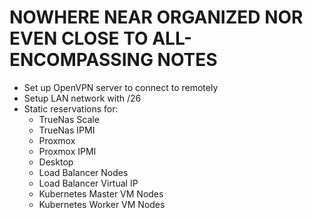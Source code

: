   # NOWHERE NEAR ORGANIZED NOR EVEN CLOSE TO ALL-ENCOMPASSING NOTES


  - Set up OpenVPN server to connect to remotely
  - Setup LAN network with /26
  - Static reservations for:
    - TrueNas Scale
    - TrueNas IPMI
    - Proxmox
    - Proxmox IPMI
    - Desktop
    - Load Balancer Nodes
    - Load Balancer Virtual IP
    - Kubernetes Master VM Nodes
    - Kubernetes Worker VM Nodes
